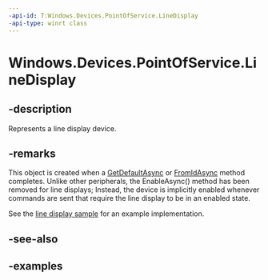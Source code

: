 ```yaml
---
-api-id: T:Windows.Devices.PointOfService.LineDisplay
-api-type: winrt class
---
```


<!-- Class syntax.
public class LineDisplay : IClosable
-->

# Windows.Devices.PointOfService.LineDisplay

## -description
Represents a line display device.

## -remarks
This object is created when a [GetDefaultAsync](linedisplay_getdefaultasync.md) or [FromIdAsync](linedisplay_fromidasync.md) method completes. Unlike other peripherals, the EnableAsync() method has been removed for line displays; Instead, the device is implicitly enabled whenever commands are sent that require the line display to be in an enabled state.

See the [line display sample](https://github.com/Microsoft/Windows-universal-samples/tree/master/Samples/LineDisplay) for an example implementation.

## -see-also

## -examples
